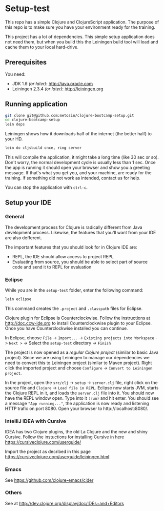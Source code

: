 # Setup-test

This repo has a simple Clojure and ClojureScript application. The purpose of this repo is to make sure you have your environment ready for the training.

This project has a lot of dependencies. This simple setup application does not need them, but when you build this the Leiningen build tool will load and cache them to your local hard-drive.

## Prerequisites

You need:

* JDK 1.6 _(or later)_: http://java.oracle.com
* Leiningen 2.3.4 _(or later)_: http://leiningen.org

## Running application

```bash
git clone git@github.com:metosin/clojure-bootcamp-setup.git
cd clojure-bootcamp-setup
lein deps
```

Leiningen shows how it downloads half of the internet (the better half) to your HD.

```bash
lein do cljsbuild once, ring server
```

This will compile the application, it might take a long time (like 30 sec or so). Don't worry, the normal development cycle is usually less than 1 sec. Once the app is running it should open your browser and show you a greeting message. If that's what you get you, and your machine, are ready for the training. If something did not work as intended, contact us for help.

You can stop the application with ```ctrl-c```.

## Setup your IDE

### General

The development process for Clojure is radically different from Java development process. Likewise, the features that you'll want from your IDE are also defferent.

The important features that you should look for in Clojure IDE are:

* REPL, the IDE should allow access to project REPL
* Evaluating from source, you should be able to select part of source code and send it to REPL for evaluation

### Eclipse

While you are in the ```setup-test``` folder, enter the following command:

```bash
lein eclipse
```

This command creates the ```.project``` and ```.classpath``` files for Eclipse.

Clojure plugin for Eclipse is Counterclockwise. Follow the instructions at http://doc.ccw-ide.org to install Counterclockwise plugin to your Eclipse. Once you have Counterclockwise installed you can continue.

In Eclipse, choose ```File``` -> ```Import...``` -> ```Existing projects into Workspace``` -> ```Next >``` -> Select the ```setup-test``` directory -> ```Finish```

The project is now opened as a *regular Clojure project* (similar to basic Java project). Since we are using Leiningen to manage our dependencies we need to convert this to Leiningen project (similar to Maven project). Right click the imported project and choose ```Configure``` -> ```Convert to Leiningen project```.

In the project, open the ```src/clj``` -> ```setup``` -> ```server.clj``` file, right click on the source file and ```Clojure``` -> ```Load file in REPL```. Eclipse now starts JVM, starts the Clojure REPL in it, and loads the ```server.clj``` file into it. You should now have the REPL window open. Type into it ```(run)``` and hit enter. You should see a message ```"App running..."```, the application is now ready and listening HTTP trafic on port 8080. Open your browser to http://localhost:8080/.

### IntelliJ IDEA with Cursive

IDEA has two Clojure plugins, the old La Clojure and the new and shiny Cursive. Follow the instuctions for installing Cursive in here https://cursiveclojure.com/userguide/

Import the project as decribed in this page https://cursiveclojure.com/userguide/leiningen.html

### Emacs

See https://github.com/clojure-emacs/cider

### Others

See at http://dev.clojure.org/display/doc/IDEs+and+Editors
